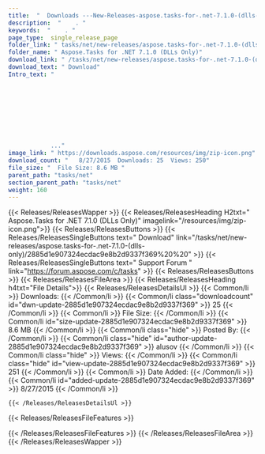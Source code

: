 ```yaml
---
title:  "  Downloads ---New-Releases-aspose.tasks-for-.net-7.1.0-(dlls-only) . " 
description:  "    . " 
keywords:  "    . " 
page_type:  single_release_page
folder_link: " tasks/net/new-releases/aspose.tasks-for-.net-7.1.0-(dlls-only)/"
folder_name: " Aspose.Tasks for .NET 7.1.0 (DLLs Only)"
download_link: " /tasks/net/new-releases/aspose.tasks-for-.net-7.1.0-(dlls-only)/2885d1e907324ecdac9e8b2d9337f369"
download_text: " Download"
Intro_text: " 

            

            

            

            

            ..."
image_link: " https://downloads.aspose.com/resources/img/zip-icon.png"
download_count: "   8/27/2015  Downloads: 25  Views: 250"
file_size: "  File Size: 8.6 MB "
parent_path: "tasks/net"
section_parent_path: "tasks/net"
weight: 160 
---
```


{{< Releases/ReleasesWapper >}}
  {{< Releases/ReleasesHeading H2txt=" Aspose.Tasks for .NET 7.1.0 (DLLs Only)" imagelink="/resources/img/zip-icon.png">}}
  {{< Releases/ReleasesButtons >}}
    {{< Releases/ReleasesSingleButtons text=" Download" link="/tasks/net/new-releases/aspose.tasks-for-.net-7.1.0-(dlls-only)/2885d1e907324ecdac9e8b2d9337f369%20%20" >}}
    {{< Releases/ReleasesSingleButtons text=" Support Forum " link="https://forum.aspose.com/c/tasks" >}}
  {{< Releases/ReleasesButtons >}}
  {{< Releases/ReleasesFileArea >}}
    {{< Releases/ReleasesHeading h4txt="File Details">}}
    {{< Releases/ReleasesDetailsUl >}}
            {{< Common/li  >}} Downloads: {{< /Common/li >}} 
      {{< Common/li class="downloadcount" id="dwn-update-2885d1e907324ecdac9e8b2d9337f369" >}} 25 {{< /Common/li >}} 
      {{< Common/li  >}} File Size: {{< /Common/li >}} 
      {{< Common/li id="size-update-2885d1e907324ecdac9e8b2d9337f369" >}} 8.6 MB {{< /Common/li >}} 
      {{< Common/li  class="hide" >}} Posted By: {{< /Common/li >}} 
      {{< Common/li class="hide" id="author-update-2885d1e907324ecdac9e8b2d9337f369" >}} alusov {{< /Common/li >}} 
      {{< Common/li class="hide"  >}} Views: {{< /Common/li >}} 
      {{< Common/li class="hide" id="view-update-2885d1e907324ecdac9e8b2d9337f369" >}} 251 {{< /Common/li >}} 
      {{< Common/li  >}} Date Added: {{< /Common/li >}} 
      {{< Common/li id="added-update-2885d1e907324ecdac9e8b2d9337f369" >}} 8/27/2015 {{< /Common/li >}} 

    {{< /Releases/ReleasesDetailsUl >}}

  {{< Releases/ReleasesFileFeatures >}}
      
  {{< /Releases/ReleasesFileFeatures >}}
 {{< /Releases/ReleasesFileArea >}}
{{< /Releases/ReleasesWapper >}}


